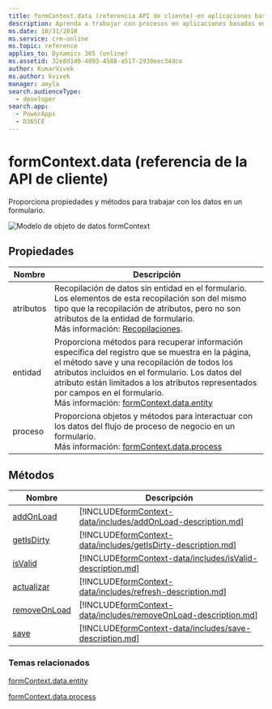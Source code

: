 ```yaml
---
title: formContext.data (referencia API de cliente) en aplicaciones basadas en modelo| Microsoft Docs
description: Aprenda a trabajar con procesos en aplicaciones basadas en modelos mediante la API de cliente.
ms.date: 10/31/2018
ms.service: crm-online
ms.topic: reference
applies_to: Dynamics 365 (online)
ms.assetid: 32e8d1d0-4093-4588-a517-2930eec34dce
author: KumarVivek
ms.author: kvivek
manager: amyla
search.audienceType:
  - developer
search.app:
  - PowerApps
  - D365CE
---
```

# <a name="formcontextdata-client-api-reference"></a>formContext.data (referencia de la API de cliente)



Proporciona propiedades y métodos para trabajar con los datos en un formulario.

![Modelo de objeto de datos formContext](../../media/ClientAPI-formContext-data-Model.png)

## <a name="properties"></a>Propiedades

|Nombre|Descripción|
|--|--|
|atributos|Recopilación de datos sin entidad en el formulario. Los elementos de esta recopilación son del mismo tipo que la recopilación de atributos, pero no son atributos de la entidad de formulario. <br/>Más información: [Recopilaciones](collections.md).|
|entidad|Proporciona métodos para recuperar información específica del registro que se muestra en la página, el método save y una recopilación de todos los atributos incluidos en el formulario. Los datos del atributo están limitados a los atributos representados por campos en el formulario. <br/>Más información: [formContext.data.entity](formContext-data-entity.md)|
|proceso|Proporciona objetos y métodos para interactuar con los datos del flujo de proceso de negocio en un formulario.<br/>Más información: [formContext.data.process](formContext-data-process.md)|


## <a name="methods"></a>Métodos 

|Nombre|Descripción|
|--|--|
|[addOnLoad](formContext-data/addOnload.md)|[!INCLUDE[formContext-data/includes/addOnLoad-description.md](formContext-data/includes/addOnLoad-description.md)]|
|[getIsDirty](formContext-data/getIsDirty.md)|[!INCLUDE[formContext-data/includes/getIsDirty-description.md](formContext-data/includes/getIsDirty-description.md)]|
|[isValid](formContext-data/isValid.md)|[!INCLUDE[formContext-data/includes/isValid-description.md](formContext-data/includes/isValid-description.md)]|
|[actualizar](formContext-data/refresh.md)|[!INCLUDE[formContext-data/includes/refresh-description.md](formContext-data/includes/refresh-description.md)]|
|[removeOnLoad](formContext-data/removeOnLoad.md)|[!INCLUDE[formContext-data/includes/removeOnLoad-description.md](formContext-data/includes/removeOnLoad-description.md)]|
|[save](formContext-data/save.md)|[!INCLUDE[formContext-data/includes/save-description.md](formContext-data/includes/save-description.md)]|


### <a name="related-topics"></a>Temas relacionados

[formContext.data.entity](formContext-data-entity.md)

[formContext.data.process](formContext-data-process.md)




